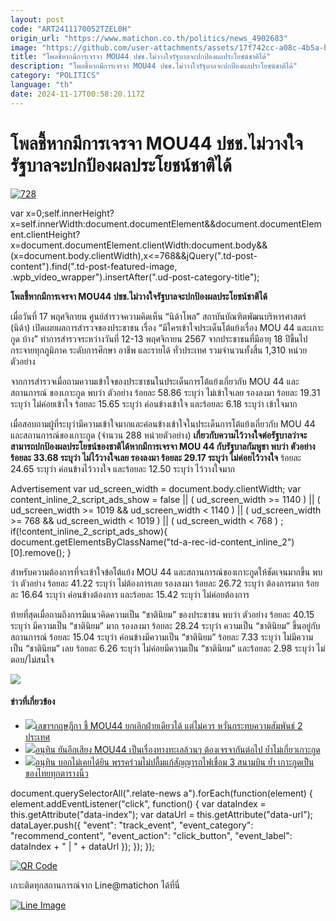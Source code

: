 ```yaml
---
layout: post
code: "ART2411170052TZEL0H"
origin_url: "https://www.matichon.co.th/politics/news_4902683"
image: "https://github.com/user-attachments/assets/17f742cc-a08c-4b5a-b32b-4988fab12f18"
title: "โพลชี้หากมีการเจรจา MOU44 ปชช.ไม่วางใจรัฐบาลจะปกป้องผลประโยชน์ชาติได้"
description: "โพลชี้หากมีการเจรจา MOU44 ปชช.ไม่วางใจรัฐบาลจะปกป้องผลประโยชน์ชาติได้"
category: "POLITICS"
language: "th"
date: 2024-11-17T00:58:20.117Z
---
```


# โพลชี้หากมีการเจรจา MOU44 ปชช.ไม่วางใจรัฐบาลจะปกป้องผลประโยชน์ชาติได้

[![](https://www.matichon.co.th/wp-content/uploads/2024/11/728-211.jpg "728")](https://www.matichon.co.th/wp-content/uploads/2024/11/728-211.jpg)

var x=0;self.innerHeight?x=self.innerWidth:document.documentElement&&document.documentElement.clientHeight?x=document.documentElement.clientWidth:document.body&&(x=document.body.clientWidth),x<=768&&jQuery(".td-post-content").find(".td-post-featured-image, .wpb\_video\_wrapper").insertAfter(".ud-post-category-title");

**โพลชี้หากมีการเจรจา MOU44 ปชช.ไม่วางใจรัฐบาลจะปกป้องผลประโยชน์ชาติได้**

เมื่อวันที่ 17 พฤศจิกายน ศูนย์สำรวจความคิดเห็น “นิด้าโพล” สถาบันบัณฑิตพัฒนบริหารศาสตร์ (นิด้า) เปิดเผยผลการสำรวจของประชาชน เรื่อง “มีใครเข้าใจประเด็นโต้แย้งเรื่อง MOU 44 และเกาะกูด บ้าง” ทำการสำรวจระหว่างวันที่ 12-13 พฤศจิกายน 2567 จากประชาชนที่มีอายุ 18 ปีขึ้นไป กระจายทุกภูมิภาค ระดับการศึกษา อาชีพ และรายได้ ทั่วประเทศ รวมจำนวนทั้งสิ้น 1,310 หน่วยตัวอย่าง

จากการสำรวจเมื่อถามความเข้าใจของประชาชนในประเด็นการโต้แย้งเกี่ยวกับ MOU 44 และสถานการณ์ ของเกาะกูด พบว่า ตัวอย่าง ร้อยละ 58.86 ระบุว่า ไม่เข้าใจเลย รองลงมา ร้อยละ 19.31 ระบุว่า ไม่ค่อยเข้าใจ ร้อยละ 15.65 ระบุว่า ค่อนข้างเข้าใจ และร้อยละ 6.18 ระบุว่า เข้าใจมาก

เมื่อสอบถามผู้ที่ระบุว่ามีความเข้าใจมากและค่อนข้างเข้าใจในประเด็นการโต้แย้งเกี่ยวกับ MOU 44 และสถานการณ์ของเกาะกูด (จำนวน 288 หน่วยตัวอย่าง) **เกี่ยวกับความไว้วางใจต่อรัฐบาลว่าจะสามารถปกป้องผลประโยชน์ของชาติได้หากมีการเจรจา MOU 44 กับรัฐบาลกัมพูชา พบว่า ตัวอย่าง ร้อยละ 33.68 ระบุว่า ไม่ไว้วางใจเลย รองลงมา ร้อยละ 29.17 ระบุว่า ไม่ค่อยไว้วางใจ** ร้อยละ 24.65 ระบุว่า ค่อนข้างไว้วางใจ และร้อยละ 12.50 ระบุว่า ไว้วางใจมาก

Advertisement var ud\_screen\_width = document.body.clientWidth; var content\_inline\_2\_script\_ads\_show = false || ( ud\_screen\_width >= 1140 ) || ( ud\_screen\_width >= 1019 && ud\_screen\_width < 1140 ) || ( ud\_screen\_width >= 768 && ud\_screen\_width < 1019 ) || ( ud\_screen\_width < 768 ) ; if(!content\_inline\_2\_script\_ads\_show){ document.getElementsByClassName("td-a-rec-id-content\_inline\_2")\[0\].remove(); }

สำหรับความต้องการที่จะเข้าใจข้อโต้แย้ง MOU 44 และสถานการณ์ของเกาะกูดให้ชัดเจนมากขึ้น พบว่า ตัวอย่าง ร้อยละ 41.22 ระบุว่า ไม่ต้องการเลย รองลงมา ร้อยละ 26.72 ระบุว่า ต้องการมาก ร้อยละ 16.64 ระบุว่า ค่อนข้างต้องการ และร้อยละ 15.42 ระบุว่า ไม่ค่อยต้องการ

ท้ายที่สุดเมื่อถามถึงการมีแนวคิดความเป็น “ชาตินิยม” ของประชาชน พบว่า ตัวอย่าง ร้อยละ 40.15 ระบุว่า มีความเป็น “ชาตินิยม” มาก รองลงมา ร้อยละ 28.24 ระบุว่า ความเป็น “ชาตินิยม” ขึ้นอยู่กับสถานการณ์ ร้อยละ 15.04 ระบุว่า ค่อนข้างมีความเป็น “ชาตินิยม” ร้อยละ 7.33 ระบุว่า ไม่มีความเป็น “ชาตินิยม” เลย ร้อยละ 6.26 ระบุว่า ไม่ค่อยมีความเป็น “ชาตินิยม” และร้อยละ 2.98 ระบุว่า ไม่ตอบ/ไม่สนใจ

![](https://www.matichon.co.th/wp-content/uploads/2024/11/thumbnail_NIDA-Poll-มีใครเข้าใจประเด็นโต้แย้งเรื่อง-MOU-44-และเกาะกูด-บ้าง-574x1024.jpg)

#### ข่าวที่เกี่ยวข้อง

*   [![](https://www.matichon.co.th/wp-content/uploads/2024/11/lecar1.jpg)เลขาฯกฤษฎีกา ชี้ MOU44 ยกเลิกฝ่ายเดียวได้ แต่ไม่ควร หวั่นกระทบความสัมพันธ์ 2 ประเทศ](https://www.matichon.co.th/politics/news_4894722)
*   [![](https://www.matichon.co.th/wp-content/uploads/2024/11/S__161579099.jpg)อนุทิน ยันอีกเสียง MOU44 เป็นเรื่องทางทะเลล้วนๆ ต้องเจรจากันต่อไป ย้ำไม่เกี่ยวเกาะกูด](https://www.matichon.co.th/politics/news_4881734)
*   [![](https://www.matichon.co.th/wp-content/uploads/2024/11/1-41.jpg)อนุทิน บอกไม่เคยได้ยิน พรรคร่วมไม่ปลื้มแก้สัญญารถไฟเชื่อม 3 สนามบิน ย้ำ เกาะกูดเป็นของไทยทุกตารางนิ้ว](https://www.matichon.co.th/politics/news_4881310)

document.querySelectorAll(".relate-news a").forEach(function(element) { element.addEventListener("click", function() { var dataIndex = this.getAttribute("data-index"); var dataUrl = this.getAttribute("data-url"); dataLayer.push({ "event": "track\_event", "event\_category": "recommend\_content", "event\_action": "click\_button", "event\_label": dataIndex + " | " + dataUrl }); }); });

[![QR Code](https://www.matichon.co.th/wp-content/uploads/2023/07/wob1371z.jpg)](https://lin.ee/ht0nDxX)

เกาะติดทุกสถานการณ์จาก Line@matichon ได้ที่นี่

[![Line Image](https://www.matichon.co.th/wp-content/uploads/2023/07/th.png)](https://lin.ee/ht0nDxX)
